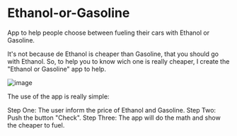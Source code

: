 # Ethanol-or-Gasoline
App to help people choose between fueling their cars with Ethanol or Gasoline.

It's not because de Ethanol is cheaper than Gasoline, that you should go with Ethanol.
So, to help you to know wich one is really cheaper, I create the "Ethanol or Gasoline" app to help.

![image](https://user-images.githubusercontent.com/35317564/49853164-2ade1580-fe4b-11e8-95a3-2b6b3785af26.png)

The use of the app is really simple:

Step One: The user inform the price of Ethanol and Gasoline.
Step Two: Push the button "Check".
Step Three: The app will do the math and show the cheaper to fuel.

